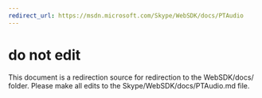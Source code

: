 ```yaml
---
redirect_url: https://msdn.microsoft.com/Skype/WebSDK/docs/PTAudio
---
```

# do not edit
This document is a redirection source for redirection to the WebSDK/docs/ folder. Please make all edits to the Skype/WebSDK/docs/PTAudio.md file.

